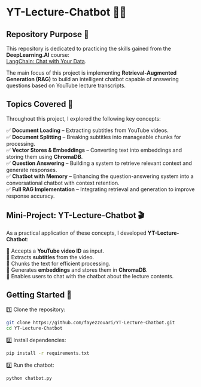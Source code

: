 # YT-Lecture-Chatbot 🎥🤖  

## Repository Purpose 📌  

This repository is dedicated to practicing the skills gained from the **DeepLearning.AI** course:  
[LangChain: Chat with Your Data](https://learn.deeplearning.ai/courses/langchain-chat-with-your-data).  

The main focus of this project is implementing **Retrieval-Augmented Generation (RAG)** to build an intelligent chatbot capable of answering questions based on YouTube lecture transcripts.  

## Topics Covered 🧠  

Throughout this project, I explored the following key concepts:  

✅ **Document Loading** – Extracting subtitles from YouTube videos.  
✅ **Document Splitting** – Breaking subtitles into manageable chunks for processing.  
✅ **Vector Stores & Embeddings** – Converting text into embeddings and storing them using **ChromaDB**.  
✅ **Question Answering** – Building a system to retrieve relevant context and generate responses.  
✅ **Chatbot with Memory** – Enhancing the question-answering system into a conversational chatbot with context retention.  
✅ **Full RAG Implementation** – Integrating retrieval and generation to improve response accuracy.  

## Mini-Project: YT-Lecture-Chatbot 🎬  

As a practical application of these concepts, I developed **YT-Lecture-Chatbot**:  

🔹 Accepts a **YouTube video ID** as input.  
🔹 Extracts **subtitles** from the video.  
🔹 Chunks the text for efficient processing.  
🔹 Generates **embeddings** and stores them in **ChromaDB**.  
🔹 Enables users to chat with the chatbot about the lecture contents.  

## Getting Started 🚀  

1️⃣ Clone the repository:  
```bash
git clone https://github.com/fayezzouari/YT-Lecture-Chatbot.git
cd YT-Lecture-Chatbot
```
2️⃣ Install dependencies:  
```bash
pip install -r requirements.txt
```
3️⃣ Run the chatbot:  
```bash
python chatbot.py
```
